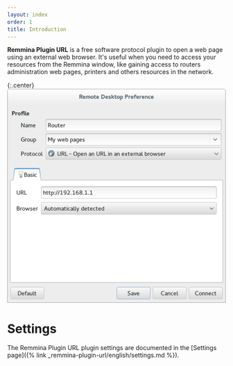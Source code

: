```yaml
---
layout: index
order: 1
title: Introduction
---
```

**Remmina Plugin URL** is a free software protocol plugin to open a web page
using an external web browser.
It's useful when you need to access your resources from the Remmina window,
like gaining access to routers administration web pages, printers and others
resources in the network.

{:.center}
![General Settings](/resources/remmina-plugin-url/archive/latest/english/general.png)

# Settings

The Remmina Plugin URL plugin settings are documented in the
[Settings page]({% link _remmina-plugin-url/english/settings.md %}).
